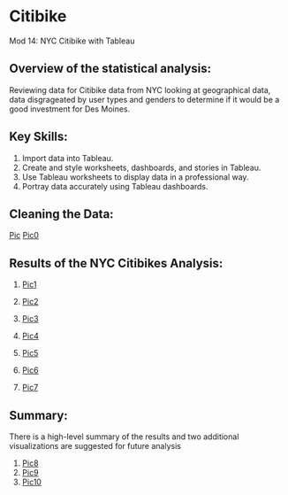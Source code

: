 # Citibike
Mod 14: NYC Citibike with Tableau

## Overview of the statistical analysis:
Reviewing data for Citibike data from NYC looking at geographical data, data disgrageated by user types and genders to determine if it would be a good investment for Des Moines. 

## Key Skills: 
1. Import data into Tableau.
2. Create and style worksheets, dashboards, and stories in Tableau.
3. Use Tableau worksheets to display data in a professional way.
4. Portray data accurately using Tableau dashboards.

## Cleaning the Data:
[Pic](https://github.com/Baylex/Citibike/blob/main/Challenge/images/before_transformation.PNG)
[Pic0](https://github.com/Baylex/Citibike/blob/main/Challenge/images/after_transformation.PNG)
## Results of the NYC Citibikes Analysis:
1. [Pic1](https://github.com/Baylex/Citibike/blob/main/Challenge/images/0_User.PNG)

2. [Pic2](https://github.com/Baylex/Citibike/blob/main/Challenge/images/1_Gender.PNG)

3. [Pic3](https://github.com/Baylex/Citibike/blob/main/Challenge/images/2_Trips.PNG)

4. [Pic4](https://github.com/Baylex/Citibike/blob/main/Challenge/images/3_TripGender.PNG)

5. [Pic5](https://github.com/Baylex/Citibike/blob/main/Challenge/images/4_UserType.PNG)

6. [Pic6](https://github.com/Baylex/Citibike/blob/main/Challenge/images/5_Rides.PNG)

7. [Pic7](https://github.com/Baylex/Citibike/blob/main/Challenge/images/6_Repairs.PNG)

## Summary:

There is a high-level summary of the results and two additional visualizations are suggested for future analysis

1. [Pic8](https://github.com/Baylex/Citibike/blob/main/Challenge/images/extra1.PNG)
2. [Pic9](https://github.com/Baylex/Citibike/blob/main/Challenge/images/extra2.PNG)
3. [Pic10](https://github.com/Baylex/Citibike/blob/main/Challenge/images/extra3.PNG)


